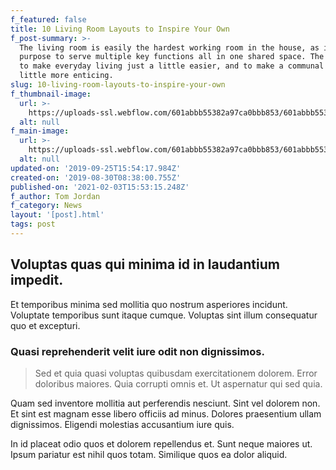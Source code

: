 ```yaml
---
f_featured: false
title: 10 Living Room Layouts to Inspire Your Own
f_post-summary: >-
  The living room is easily the hardest working room in the house, as its entire
  purpose to serve multiple key functions all in one shared space. The goal is
  to make everyday living just a little easier, and to make a communal space a
  little more enticing.
slug: 10-living-room-layouts-to-inspire-your-own
f_thumbnail-image:
  url: >-
    https://uploads-ssl.webflow.com/601abbb55382a97ca0bbb853/601abbb55382a9c978bbba89_circafloor_pedestal_env_72_download_download.jpg
  alt: null
f_main-image:
  url: >-
    https://uploads-ssl.webflow.com/601abbb55382a97ca0bbb853/601abbb55382a9c978bbba89_circafloor_pedestal_env_72_download_download.jpg
  alt: null
updated-on: '2019-09-25T15:54:17.984Z'
created-on: '2019-08-30T08:38:00.755Z'
published-on: '2021-02-03T15:53:15.248Z'
f_author: Tom Jordan
f_category: News
layout: '[post].html'
tags: post
---
```


Voluptas quas qui minima id in laudantium impedit.
--------------------------------------------------

Et temporibus minima sed mollitia quo nostrum asperiores incidunt. Voluptate temporibus sunt itaque cumque. Voluptas sint illum consequatur quo et excepturi.

### Quasi reprehenderit velit iure odit non dignissimos.

> Sed et quia quasi voluptas quibusdam exercitationem dolorem. Error doloribus maiores. Quia corrupti omnis et. Ut aspernatur qui sed quia.

Quam sed inventore mollitia aut perferendis nesciunt. Sint vel dolorem non. Et sint est magnam esse libero officiis ad minus. Dolores praesentium ullam dignissimos. Eligendi molestias accusantium iure quis.

In id placeat odio quos et dolorem repellendus et. Sunt neque maiores ut. Ipsum pariatur est nihil quos totam. Similique quos ea dolor aliquid.
